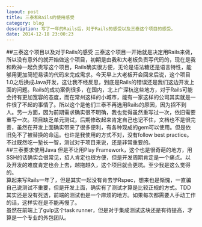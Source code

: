 ```yaml
---
layout: post
title: 三泰和Rails的使用感受
category: blog
description: 写了一年的Rails后，对于Rails的感受以及三泰这个项目的感受。
date: 2014-12-18 23:00:23
---
```

##三泰这个项目以及对于Rails的感受
三泰这个项目一开始就是决定用Rails来做，所以没有意外的就开始做这个项目，初期是由我和大老板负责写代码的，现在是我和欧神一起负责写这个项目，Rails确实很方便，无论是语法糖还是语言特性，能够用更加简短易读的代码来完成需求。今天早上大老板开会回来后说，这个项目1.0之后换成Java开发，这让我不经反思，到底是Rails的错误还是我们这边开发上面的问题。Rails的成功案例很多，在国内，北上广深杭这些地方，对于Rails可能会持有更加宽容的态度，而在常州这样的小城市，能有一家这样的公司其实就是一件很了不起的事情了。所以这个是他们三泰不再选用Rails的原因，因为招不到人。另一方面，因为前期需求确实很不明确，我也觉得虽然重写过一次，依旧需要重写一次。项目缺乏单元测试，后期修改起来肯定自己也记不住，文档也不是很完善，虽然在开发上面确实带来了很多便利，有各种现成的gem可以使用。但是依旧免不了被替换的命运。也许是我使用的方式不对，没有follow best practice。不过既然吃一堑长一智，测试对于项目来说，还是非常重要的。    
##三泰要求使用Java
但是不让用Play Framework，这个也是很奇葩的地方，用SSH的话确实会很常见，招人肯定也很方便，但是开发周期肯定是一个痛点。以及开发的难度肯定也会上去，越拖越久，这个项目就会更坑。至少我是这么觉得的。    
算起来写Rails一年了，但是其实一起没有肯去学Rspec，想来也是惭愧，一直骗自己说测试不重要，但是开发上面，确实有了测试才算是比较正规的方式。TDD其实还是没有死透，前端的测试也是一个麻烦的地方。如果每次都需要人手动工作的话，这样实在是不能再慢了。    
虽然在前端上了gulp这个task runner，但是对于集成测试这块还是有待提高，才算是一个专业的外包团队。